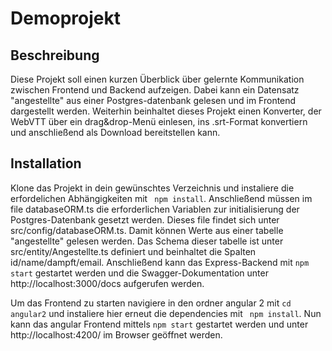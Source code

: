 # Demoprojekt

## Beschreibung
Diese Projekt soll einen kurzen Überblick über gelernte Kommunikation zwischen Frontend und Backend aufzeigen.
Dabei kann ein Datensatz "angestellte" aus einer Postgres-datenbank gelesen und im Frontend dargestellt werden.
Weiterhin beinhaltet dieses Projekt einen Konverter, der WebVTT über ein drag&drop-Menü einlesen, ins .srt-Format konvertiern und anschließend als Download bereitstellen kann.

## Installation
Klone das Projekt in dein gewünschtes Verzeichnis und instaliere die erfordelichen Abhängigkeiten mit ``` npm install```. Anschließend müssen im file databaseORM.ts die erforderlichen Variablen zur initialisierung der Postgres-Datenbank gesetzt werden. Dieses file findet sich unter src/config/databaseORM.ts. Damit können Werte aus einer tabelle "angestellte" gelesen werden. Das Schema dieser tabelle ist unter src/entity/Angestellte.ts definiert und beinhaltet die Spalten id/name/dampft/email.
Anschließend kann das Express-Backend mit ```npm start``` gestartet werden und die Swagger-Dokumentation unter http://localhost:3000/docs aufgerufen werden.

Um das Frontend zu starten navigiere in den ordner angular 2 mit ```cd angular2``` und instaliere hier erneut die dependencies mit ``` npm install```.
Nun kann das angular Frontend mittels ```npm start``` gestartet werden und unter http://localhost:4200/ im Browser geöffnet werden.

